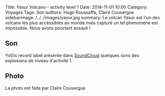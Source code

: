 Title: Yasur Volcano - activity level 1
Date: 2014-11-01 10:00
Category: Voyages
Tags: Son
authors: Hugo Roussaffa, Claire Cousergue
sidebarimage: /../../images/yasur.jpg
summary: Le volcan Yasur est l'un des volcans les plus accèssibles au monde mais capturé un tel phenomène est impossible. Nous avons pourtant essayé !



Son
---
YoGis record label présente dans [SoundCloud](https://soundcloud.com/yogis-record/yasur-volcano-activity-level-1-explosion-no-wind-16bits) quelques sons des explosions de niveau d'activité 1.

Photo
-----
La photo est faite par Claire Cousergue